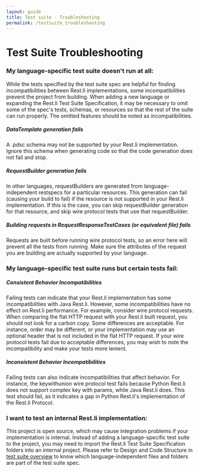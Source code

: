 ```yaml
---
layout: guide
title: Test suite - Troubleshooting
permalink: /testsuite_troubleshooting
---
```


Test Suite Troubleshooting
================

### My language-specific test suite doesn't run at all:
While the tests specified by the test suite spec are helpful for finding incompatibilities between Rest.li
implementations, some incompatibilities prevent the project from building. When adding a new language or expanding the
Rest.li Test Suite Specification, it may be necessary to omit some of the spec's tests, schemas, or resources so that
the rest of the suite can run properly. The omitted features should be noted as incompatibilities.

##### DataTemplate generation fails
A .pdsc schema may not be supported by your Rest.li implementation. Ignore this schema when generating code so that the 
code generation does not fail and stop. 


##### RequestBuilder generation fails
In other languages, requestBuilders are generated from language-independent restspecs for a particular resources. 
This generation can fail (causing your build to fail) if the resource is not supported in your Rest.li implementation. 
If this is the case, you can skip requestBuilder generation for that resource, and skip wire protocol tests that use that
requestBuilder. 

##### Building requests in RequestResponseTestCases (or equivalent file) fails
Requests are built before running wire protocol tests, so an error here will prevent all the tests from running. Make 
sure the attributes of the request you are building are actually supported by your language. 

### My language-specific test suite runs but certain tests fail:

##### Consistent Behavior Incompatibilities
Failing tests can indicate that your Rest.li implementation has some incompatibilities with Java Rest.li. However, some
incompatibilities have no effect on Rest.li performance. For example, consider wire protocol requests.
When comparing the flat HTTP request with your Rest.li built request, you should not look for a carbon copy. Some differences
are acceptable. For instance, order may be different, or your implementation may use an optional header that is not included
in the flat HTTP request.
If your wire protocol tests fail due to acceptable differences, you may wish to note the incompatibility and 
make your tests more lenient. 
 
##### Inconsistent Behavior Incompatibilities
Failing tests can also indicate incompatibilities that affect behavior. 
For instance, the keywithunion wire protocol test fails because Python Rest.li does not support complex key
with params, while Java Rest.li does. This test should fail, as it indicates a gap in Python Rest.li's implementation of
the Rest.li Protocol.

### I want to test an internal Rest.li implementation:
This project is open source, which may cause integration problems if your implementation is internal.
Instead of adding a language-specific test suite to the project, you may need to import the Rest.li Test Suite Specification
folders into an internal project. Please refer to Design and Code Structure in 
[test suite overview](testsuite_overview.md) to know which language-independent files and folders are part of the test
suite spec.